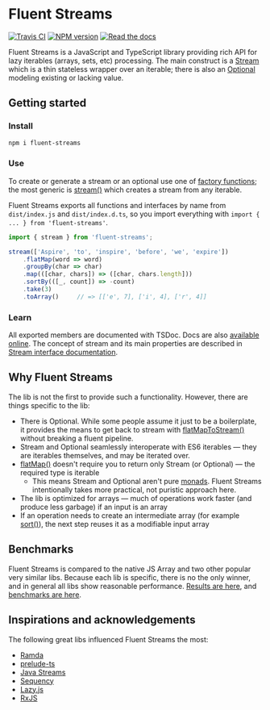 # Fluent Streams

[![Travis CI](https://travis-ci.org/aleksei-berezkin/fluent-streams.svg?branch=master)](https://travis-ci.org/github/aleksei-berezkin/fluent-streams)
[![NPM version](https://img.shields.io/npm/v/fluent-streams.svg)](https://www.npmjs.com/package/fluent-streams)
[![Read the docs](https://img.shields.io/badge/docs-available-44cc11.svg)](https://aleksei-berezkin.github.io/fluent-streams-docs/)

Fluent Streams is a JavaScript and TypeScript library providing rich API for lazy iterables (arrays, sets, etc) processing.
The main construct is a [Stream](https://aleksei-berezkin.github.io/fluent-streams-docs/interfaces/stream.html)
which is a thin stateless wrapper over an iterable; there is also an
[Optional](https://aleksei-berezkin.github.io/fluent-streams-docs/interfaces/optional.html) modeling existing or lacking value.

## Getting started

### Install

```bash
npm i fluent-streams
```
### Use
To create or generate a stream or an optional use one of [factory functions](https://aleksei-berezkin.github.io/fluent-streams-docs/globals.html);
the most generic is [stream()](https://aleksei-berezkin.github.io/fluent-streams-docs/globals.html#stream) which
creates a stream from any iterable.

Fluent Streams exports all functions and interfaces by name from `dist/index.js` and `dist/index.d.ts`,
so you import everything with `import { ... } from 'fluent-streams'`.

```typescript
import { stream } from 'fluent-streams';

stream(['Aspire', 'to', 'inspire', 'before', 'we', 'expire'])
    .flatMap(word => word)
    .groupBy(char => char)
    .map(([char, chars]) => ([char, chars.length]))
    .sortBy(([_, count]) => -count)
    .take(3)
    .toArray()     // => [['e', 7], ['i', 4], ['r', 4]]
```

### Learn
All exported members are documented with TSDoc. Docs are also [available online](https://aleksei-berezkin.github.io/fluent-streams-docs/).
The concept of stream and its main properties are described in [Stream interface documentation](https://aleksei-berezkin.github.io/fluent-streams-docs/interfaces/stream.html).


## Why Fluent Streams
The lib is not the first to provide such a functionality. However, there are things specific to the lib:

* There is Optional. While some people assume it just to be a boilerplate, it provides the means to get back to stream
with [flatMapToStream()](https://aleksei-berezkin.github.io/fluent-streams-docs/interfaces/optional.html#flatmaptostream)
without breaking a fluent pipeline.
* Stream and Optional seamlessly interoperate with ES6 iterables — they are iterables themselves, and may be iterated
over.
* [flatMap()](https://aleksei-berezkin.github.io/fluent-streams-docs/interfaces/stream.html) doesn't require you
to return only Stream (or Optional) — the required type is iterable
    * This means Stream and Optional aren't pure [monads](https://github.com/fantasyland/fantasy-land#monad).
    Fluent Streams intentionally takes more practical, not puristic approach here.
* The lib is optimized for arrays — much of operations work faster (and produce less garbage) if an input is an array
* If an operation needs to create an intermediate array (for example [sort()](https://aleksei-berezkin.github.io/fluent-streams-docs/interfaces/stream.html#sort)),
the next step reuses it as a modifiable input array

## Benchmarks
Fluent Streams is compared to the native JS Array and two other popular very similar libs. Because each lib is specific,
there is no the only winner, and in general all libs show reasonable performance.
[Results are here](https://github.com/aleksei-berezkin/fluent-streams-docs/tree/master/benchmarks),
and [benchmarks are here](). 

## Inspirations and acknowledgements
The following great libs influenced Fluent Streams the most:

* [Ramda](https://ramdajs.com/)
* [prelude-ts](https://github.com/emmanueltouzery/prelude-ts)
* [Java Streams](https://docs.oracle.com/javase/8/docs/api/java/util/stream/package-summary.html)
* [Sequency](https://github.com/winterbe/sequency)
* [Lazy.js](http://danieltao.com/lazy.js/)
* [RxJS](https://rxjs-dev.firebaseapp.com/)
